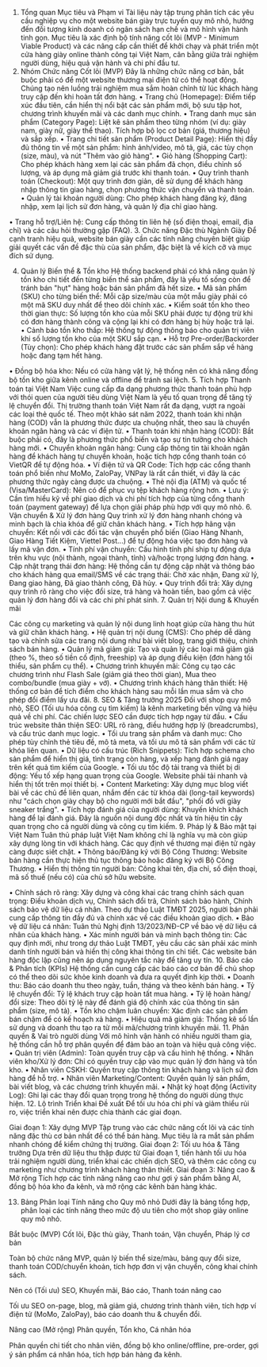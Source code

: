  
1.	Tổng quan Mục tiêu và Phạm vi
Tài liệu này tập trung phân tích các yêu cầu nghiệp vụ cho một website bán giày trực tuyến quy mô nhỏ, hướng đến đối tượng kinh doanh có ngân sách hạn chế và mô hình vận hành tinh gọn. Mục tiêu là xác định bộ tính năng cốt lõi (MVP - Minimum Viable Product) và các nâng cấp cần thiết để khởi chạy và phát triển một cửa hàng giày online thành công tại Việt Nam, cân bằng giữa trải nghiệm người dùng, hiệu quả vận hành và chi phí đầu tư.
2.	Nhóm Chức năng Cốt lõi (MVP)
Đây là những chức năng cơ bản, bắt buộc phải có để một website thương mại điện tử có thể hoạt động. Chúng tạo nên luồng trải nghiệm mua sắm hoàn chỉnh từ lúc khách hàng truy cập đến khi hoàn tất đơn hàng.
•	Trang chủ (Homepage): Điểm tiếp xúc đầu tiên, cần hiển thị nổi bật các sản phẩm mới, bộ sưu tập hot, chương trình khuyến mãi và các danh mục chính.
•	Trang danh mục sản phẩm (Category Page): Liệt kê sản phẩm theo từng nhóm (ví dụ: giày nam, giày nữ, giày thể thao). Tích hợp bộ lọc cơ bản (giá, thương hiệu) và sắp xếp.
•	Trang chi tiết sản phẩm (Product Detail Page): Hiển thị đầy đủ thông tin về một sản phẩm: hình ảnh/video, mô tả, giá, các tùy chọn (size, màu), và nút "Thêm vào giỏ hàng".
•	Giỏ hàng (Shopping Cart): Cho phép khách hàng xem lại các sản phẩm đã chọn, điều chỉnh số lượng, và áp dụng mã giảm giá trước khi thanh toán.
•	Quy trình thanh toán (Checkout): Một quy trình đơn giản, dễ sử dụng để khách hàng nhập thông tin giao hàng, chọn phương thức vận chuyển và thanh toán.
•	Quản lý tài khoản người dùng: Cho phép khách hàng đăng ký, đăng nhập, xem lại lịch sử đơn hàng, và quản lý địa chỉ giao hàng.
 
•	Trang hỗ trợ/Liên hệ: Cung cấp thông tin liên hệ (số điện thoại, email, địa chỉ) và các câu hỏi thường gặp (FAQ).
3.	Chức năng Đặc thù Ngành Giày
Để cạnh tranh hiệu quả, website bán giày cần các tính năng chuyên biệt giúp giải quyết các vấn đề đặc thù của sản phẩm, đặc biệt là về kích cỡ và mục đích sử dụng.

4.	Quản lý Biến thể & Tồn kho
Hệ thống backend phải có khả năng quản lý tồn kho chi tiết đến từng biến thể sản phẩm, đây là yếu tố sống còn để tránh bán "hụt" hàng hoặc bán sản phẩm đã hết size.
•	Mã sản phẩm (SKU) cho từng biến thể: Mỗi cặp size/màu của một mẫu giày phải có một mã SKU duy nhất để theo dõi chính xác.
•	Kiểm soát tồn kho theo thời gian thực: Số lượng tồn kho của mỗi SKU phải được tự động trừ khi có đơn hàng thành công và cộng lại khi có đơn hàng bị hủy hoặc trả lại.
•	Cảnh báo tồn kho thấp: Hệ thống tự động thông báo cho quản trị viên khi số lượng tồn kho của một SKU sắp cạn.
•	Hỗ trợ Pre-order/Backorder (Tùy chọn): Cho phép khách hàng đặt trước các sản phẩm sắp về hàng hoặc đang tạm hết hàng.
 
•	Đồng bộ hóa kho: Nếu có cửa hàng vật lý, hệ thống nên có khả năng đồng bộ tồn kho giữa kênh online và oﬄine để tránh sai lệch.
5.	Tích hợp Thanh toán tại Việt Nam
Việc cung cấp đa dạng phương thức thanh toán phù hợp với thói quen của người tiêu dùng Việt Nam là yếu tố quan trọng để tăng tỷ lệ chuyển đổi. Thị trường thanh toán Việt Nam rất đa dạng, vượt ra ngoài các loại thẻ quốc tế.
Theo một khảo sát năm 2022, thanh toán khi nhận hàng (COD) vẫn là phương thức được ưa chuộng nhất, theo sau là chuyển khoản ngân hàng và các ví điện tử.
•	Thanh toán khi nhận hàng (COD): Bắt buộc phải có, đây là phương thức phổ biến và tạo sự tin tưởng cho khách hàng mới.
•	Chuyển khoản ngân hàng: Cung cấp thông tin tài khoản ngân hàng để khách hàng tự chuyển khoản, hoặc tích hợp cổng thanh toán có VietQR để tự động hóa.
•	Ví điện tử và QR Code: Tích hợp các cổng thanh toán phổ biến như MoMo, ZaloPay, VNPay là rất cần thiết, vì đây là các phương thức ngày càng được ưa chuộng.
•	Thẻ nội địa (ATM) và quốc tế (Visa/MasterCard): Nên có để phục vụ tệp khách hàng rộng hơn.
•	Lưu ý: Cần tìm hiểu kỹ về phí giao dịch và chi phí tích hợp của từng cổng thanh toán (payment gateway) để lựa chọn giải pháp phù hợp với quy mô nhỏ.
6.	Vận chuyển & Xử lý đơn hàng
Quy trình xử lý đơn hàng nhanh chóng và minh bạch là chìa khóa để giữ chân khách hàng.
•	Tích hợp hãng vận chuyển: Kết nối với các đối tác vận chuyển phổ biến (Giao Hàng Nhanh, Giao Hàng Tiết Kiệm, Viettel Post...) để tự động hóa việc tạo đơn hàng và lấy mã vận đơn.
•	Tính phí vận chuyển: Cấu hình tính phí ship tự động dựa trên khu vực (nội thành, ngoại thành, tỉnh) và/hoặc trọng lượng đơn hàng.
•	Cập nhật trạng thái đơn hàng: Hệ thống cần tự động cập nhật và thông báo cho khách hàng qua email/SMS về các trạng thái: Chờ xác nhận, Đang xử lý, Đang giao hàng, Đã giao thành công, Đã hủy.
•	Quy trình đổi trả: Xây dựng quy trình rõ ràng cho việc đổi size, trả hàng và hoàn tiền, bao gồm cả việc quản lý đơn hàng đổi và các chi phí phát sinh.
7.	Quản trị Nội dung & Khuyến mãi
 
Các công cụ marketing và quản lý nội dung linh hoạt giúp cửa hàng thu hút và giữ chân khách hàng.
•	Hệ quản trị nội dung (CMS): Cho phép dễ dàng tạo và chỉnh sửa các trang nội dung như bài viết blog, trang giới thiệu, chính sách bán hàng.
•	Quản lý mã giảm giá: Tạo và quản lý các loại mã giảm giá (theo %, theo số tiền cố định, freeship) và áp dụng điều kiện (đơn hàng tối thiểu, sản phẩm cụ thể).
•	Chương trình khuyến mãi: Công cụ tạo các chương trình như Flash Sale (giảm giá theo thời gian), Mua theo combo/bundle (mua giày + vớ).
•	Chương trình khách hàng thân thiết: Hệ thống cơ bản để tích điểm cho khách hàng sau mỗi lần mua sắm và cho phép đổi điểm lấy ưu đãi.
8.	SEO & Tăng trưởng 2025
Đối với shop quy mô nhỏ, SEO (Tối ưu hóa công cụ tìm kiếm) là kênh marketing bền vững và hiệu quả về chi phí. Các chiến lược SEO cần được tích hợp ngay từ đầu.
•	Cấu trúc website thân thiện SEO: URL rõ ràng, điều hướng hợp lý (breadcrumbs), và cấu trúc danh mục logic.
•	Tối ưu trang sản phẩm và danh mục: Cho phép tùy chỉnh thẻ tiêu đề, mô tả meta, và tối ưu mô tả sản phẩm với các từ khóa liên quan.
•	Dữ liệu có cấu trúc (Rich Snippets): Tích hợp schema cho sản phẩm để hiển thị giá, tình trạng còn hàng, và xếp hạng đánh giá ngay trên kết quả tìm kiếm của Google.
•	Tối ưu tốc độ tải trang và thiết bị di động: Yếu tố xếp hạng quan trọng của Google. Website phải tải nhanh và hiển thị tốt trên mọi thiết bị.
•	Content Marketing: Xây dựng mục blog viết bài về các chủ đề liên quan, nhắm đến các từ khóa dài (long-tail keywords) như "cách chọn giày chạy bộ cho người mới bắt đầu", "phối đồ với giày sneaker trắng".
•	Tích hợp đánh giá của người dùng: Khuyến khích khách hàng để lại đánh giá. Đây là nguồn nội dung độc nhất và tín hiệu tin cậy quan trọng cho cả người dùng và công cụ tìm kiếm.
9.	Pháp lý & Bảo mật tại Việt Nam
Tuân thủ pháp luật Việt Nam không chỉ là nghĩa vụ mà còn giúp xây dựng lòng tin với khách hàng. Các quy định về thương mại điện tử ngày càng được siết chặt.
•	Thông báo/Đăng ký với Bộ Công Thương: Website bán hàng cần thực hiện thủ tục thông báo hoặc đăng ký với Bộ Công Thương.
•	Hiển thị thông tin người bán: Công khai tên, địa chỉ, số điện thoại, mã số thuế (nếu có) của chủ sở hữu website.
 
•	Chính sách rõ ràng: Xây dựng và công khai các trang chính sách quan trọng: Điều khoản dịch vụ, Chính sách đổi trả, Chính sách bảo hành, Chính sách bảo vệ dữ liệu cá nhân. Theo dự thảo Luật TMĐT 2025, người bán phải cung cấp thông tin đầy đủ và chính xác về các điều khoản giao dịch.
•	Bảo vệ dữ liệu cá nhân: Tuân thủ Nghị định 13/2023/NĐ-CP về bảo vệ dữ liệu cá nhân của khách hàng.
•	Xác minh người bán và minh bạch thông tin: Các quy định mới, như trong dự thảo Luật TMĐT, yêu cầu các sàn phải xác minh danh tính người bán và hiển thị công khai thông tin chi tiết. Các website bán hàng độc lập cũng nên áp dụng nguyên tắc này để tăng uy tín.
10.	Báo cáo & Phân tích (KPIs)
Hệ thống cần cung cấp các báo cáo cơ bản để chủ shop có thể theo dõi sức khỏe kinh doanh và đưa ra quyết định kịp thời.
•	Doanh thu: Báo cáo doanh thu theo ngày, tuần, tháng và theo kênh bán hàng.
•	Tỷ lệ chuyển đổi: Tỷ lệ khách truy cập hoàn tất mua hàng.
•	Tỷ lệ hoàn hàng/đổi size: Theo dõi tỷ lệ này để đánh giá độ chính xác của thông tin sản phẩm (size, mô tả).
•	Tồn kho chậm luân chuyển: Xác định các sản phẩm bán chậm để có kế hoạch xả hàng.
•	Hiệu quả mã giảm giá: Thống kê số lần sử dụng và doanh thu tạo ra từ mỗi mã/chương trình khuyến mãi.
11.	Phân quyền & Vai trò người dùng
Với mô hình vận hành có nhiều người tham gia, hệ thống cần hỗ trợ phân quyền để đảm bảo an toàn và hiệu quả công việc.
•	Quản trị viên (Admin): Toàn quyền truy cập và cấu hình hệ thống.
•	Nhân viên kho/Xử lý đơn: Chỉ có quyền truy cập vào mục quản lý đơn hàng và tồn kho.
•	Nhân viên CSKH: Quyền truy cập thông tin khách hàng và lịch sử đơn hàng để hỗ trợ.
•	Nhân viên Marketing/Content: Quyền quản lý sản phẩm, bài viết blog, và các chương trình khuyến mãi.
•	Nhật ký hoạt động (Activity Log): Ghi lại các thay đổi quan trọng trong hệ thống do người dùng thực hiện.
12.	Lộ trình Triển khai Đề xuất
Để tối ưu hóa chi phí và giảm thiểu rủi ro, việc triển khai nên được chia thành các giai đoạn.
 
Giai đoạn 1: Xây dựng MVP
Tập trung vào các chức năng cốt lõi và các tính năng đặc thù cơ bản nhất để có thể bán hàng. Mục tiêu là ra mắt sản phẩm nhanh chóng để kiểm chứng thị trường.
Giai đoạn 2: Tối ưu hóa & Tăng trưởng
Dựa trên dữ liệu thu thập được từ Giai đoạn 1, tiến hành tối ưu hóa trải nghiệm người dùng, triển khai các chiến dịch SEO, và thêm các công cụ marketing như chương trình khách hàng thân thiết.
Giai đoạn 3: Nâng cao & Mở rộng
Tích hợp các tính năng nâng cao như gợi ý sản phẩm bằng AI, đồng bộ hóa kho đa kênh, và mở rộng các kênh bán hàng khác.

13.	Bảng Phân loại Tính năng cho Quy mô nhỏ
Dưới đây là bảng tổng hợp, phân loại các tính năng theo mức độ ưu tiên cho một shop giày online quy mô nhỏ.


 
Bắt buộc (MVP)	Cốt lõi, Đặc thù giày, Thanh toán, Vận chuyển, Pháp lý cơ bản
 
Toàn bộ chức năng MVP, quản lý biến thể size/màu, bảng quy đổi size, thanh toán COD/chuyển khoản, tích hợp đơn vị vận chuyển, công khai chính sách.
 

 
Nên có (Tối ưu)	SEO, Khuyến mãi, Báo cáo, Thanh toán nâng cao
 
Tối ưu SEO on-page, blog, mã giảm giá, chương trình thành viên, tích hợp ví điện tử (MoMo, ZaloPay), báo cáo doanh thu & chuyển đổi.
 

 
Nâng cao (Mở rộng)	Phân quyền, Tồn kho, Cá nhân hóa
 
Phân quyền chi tiết cho nhân viên, đồng bộ kho online/oﬄine, pre-order, gợi ý sản phẩm cá nhân hóa, tích hợp bán hàng đa kênh.

